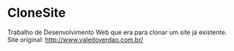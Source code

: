 # CloneSite
 
Trabalho de Desenvolvimento Web que era para clonar um site já existente. <br>
Site original: http://www.valedoverdao.com.br/
